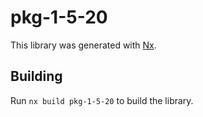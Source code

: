 # pkg-1-5-20

This library was generated with [Nx](https://nx.dev).

## Building

Run `nx build pkg-1-5-20` to build the library.
